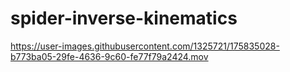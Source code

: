 # spider-inverse-kinematics
 

https://user-images.githubusercontent.com/1325721/175835028-b773ba05-29fe-4636-9c60-fe77f79a2424.mov

